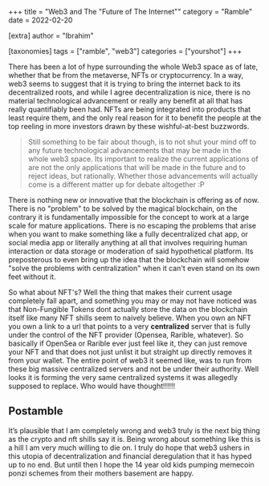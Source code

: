 +++
title = "Web3 and The \"Future of The Internet\""
category = "Ramble"
date = 2022-02-20

[extra]
author = "Ibrahim"

[taxonomies]
tags = ["ramble", "web3"]
categories = ["yourshot"]
+++

There has been a lot of hype surrounding the whole Web3 space as of late, whether that be from <!-- more --> the metaverse, NFTs or cryptocurrency. In a way, web3 seems to suggest that it is trying to bring the internet back to its decentralized roots, and while I agree decentralization is nice, there is no material technological advancement or really any benefit at all that has really quantifiably been had. NFTs are being integrated into products that least require them, and the only real reason for it to benefit the people at the top reeling in more investors drawn by these wishful-at-best buzzwords.

> Still something to be fair about though, is to not shut your mind off to any future technological advancements that may be made in the whole web3 space. Its important to realize the current applications of are not the only applications that will be made in the future and to reject ideas, but rationally. Whether those advancements will actually come is a different matter up for debate altogether :P

There is nothing new or innovative that the blockchain is offering as of now. There is no "problem" to be solved by the magical blockchain, on the contrary it is fundamentally impossible for the concept to work at a large scale for mature applications. There is no escaping the problems that arise when you want to make something like a fully decentralized chat app, or social media app or literally anything at all that involves requiring human interaction or data storage or moderation of said hypothetical platform. Its preposterous to even bring up the idea that the blockchain will somehow "solve the problems with centralization" when it can't even stand on its own feet without it.

So what about NFT's? Well the thing that makes their current usage completely fall apart, and something you may or may not have noticed was that Non-Fungible Tokens dont actually store the data on the blockchain itself like many NFT shills seem to naively believe. When you own an NFT you own a link to a url that points to a very **centralized** server that is fully under the control of the NFT provider (Opensea, Rarible, whatever). So basically if OpenSea or Rarible ever just feel like it, they can just remove your NFT and that does not just unlist it but straight up directly removes it from your wallet. The entire point of web3 it seemed like, was to run from these big massive centralized servers and not be under their authority. Well looks it is forming the very same centralized systems it was allegedly supposed to replace. Who would have thought!!!!!!

## Postamble

It’s plausible that I am completely wrong and web3 truly is the next big thing as the crypto and nft shills say it is. Being wrong about something like this is a hill I am very much willing to die on. I truly do hope that web3 ushers in this utopia of decentralization and financial deregulation that it has hyped up to no end. But until then I hope the 14 year old kids pumping memecoin ponzi schemes from their mothers basement are happy.

